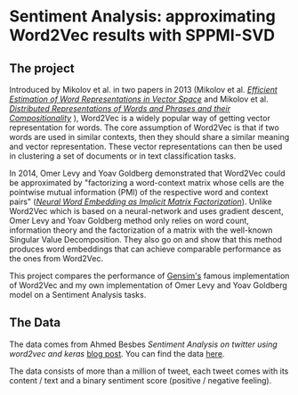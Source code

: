 # Sentiment Analysis: approximating Word2Vec results with SPPMI-SVD
## The project
Introduced by Mikolov et al. in two papers in 2013 (Mikolov et al. [*Efficient Estimation of Word Representations in Vector Space*](https://arxiv.org/pdf/1301.3781.pdf) and Mikolov et al. [*Distributed Representations of Words and Phrases and their Compositionality*](https://papers.nips.cc/paper/5021-distributed-representations-of-words-and-phrases-and-their-compositionality.pdf) ), Word2Vec is a widely popular way of getting vector representation for words. The core assumption of Word2Vec is that if two words are used in similar contexts, then they should share a similar meaning and vector representation. These vector representations can then be used in clustering a set of documents or in text classification tasks.

In 2014, Omer Levy and Yoav Goldberg demonstrated that Word2Vec could be approximated by "factorizing a word-context matrix whose cells are the pointwise mutual information (PMI) of the respective word and context pairs" ([*Neural Word Embedding as Implicit Matrix Factorization*](https://papers.nips.cc/paper/5477-neural-word-embedding-as-implicit-matrix-factorization.pdf)). Unlike Word2Vec which is based on a neural-network and uses gradient descent, Omer Levy and Yoav Goldberg method only relies on word count, information theory and the factorization of a matrix with the well-known Singular Value Decomposition. They also go on and show that this method produces word embeddings that can achieve comparable performance as the ones from Word2Vec.

This project compares the performance of [Gensim's](https://radimrehurek.com/gensim/models/word2vec.html) famous implementation of Word2Vec and my own implementation of Omer Levy and Yoav Goldberg model on a Sentiment Analysis tasks.

## The Data
The data comes from Ahmed Besbes *Sentiment Analysis on twitter using word2vec and keras* [blog post](https://ahmedbesbes.com/sentiment-analysis-on-twitter-using-word2vec-and-keras.html). You can find the data [here](https://drive.google.com/uc?id=0B04GJPshIjmPRnZManQwWEdTZjg&export=download).

The data consists of more than a million of tweet, each tweet comes with its content / text and a binary sentiment score (positive / negative feeling).
